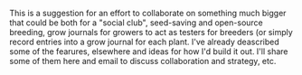 This is a suggestion for an effort to collaborate on something much bigger that could be both for a "social club", seed-saving and open-source breeding, grow journals for growers to act as testers for breeders (or simply record entries into a grow journal for each plant. I've already deascribed some of the fearures, elsewhere and ideas for how I'd build it out. I'll share some of them here and email to discuss collaboration and strategy, etc.
